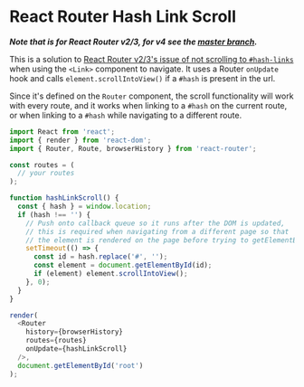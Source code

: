 # React Router Hash Link Scroll

***Note that is for React Router v2/3, for v4 see the [master branch](https://github.com/rafrex/react-router-hash-link).***

This is a solution to [React Router v2/3's issue of not scrolling to `#hash-links`][reactRouterIssue] when using the `<Link>` component to navigate. It uses a Router `onUpdate` hook and calls `element.scrollIntoView()` if a `#hash` is present in the url.  

Since it's defined on the `Router` component, the scroll functionality will work with every route, and it works when linking to a `#hash` on the current route, or when linking to a `#hash` while navigating to a different route.

```javascript
import React from 'react';
import { render } from 'react-dom';
import { Router, Route, browserHistory } from 'react-router';

const routes = (
  // your routes
);

function hashLinkScroll() {
  const { hash } = window.location;
  if (hash !== '') {
    // Push onto callback queue so it runs after the DOM is updated,
    // this is required when navigating from a different page so that
    // the element is rendered on the page before trying to getElementById.
    setTimeout(() => {
      const id = hash.replace('#', '');
      const element = document.getElementById(id);
      if (element) element.scrollIntoView();
    }, 0);
  }
}

render(
  <Router
    history={browserHistory}
    routes={routes}
    onUpdate={hashLinkScroll}
  />,
  document.getElementById('root')
);
```


[reactRouterIssue]: https://github.com/reactjs/react-router/issues/394#issuecomment-220221604
